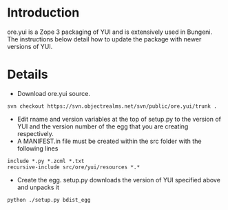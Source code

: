 # Introduction

ore.yui is a Zope 3 packaging of YUI and is extensively used in Bungeni. The instructions below detail how to update the package with newer versions of YUI.


# Details
  * Download ore.yui source.
```
svn checkout https://svn.objectrealms.net/svn/public/ore.yui/trunk .
```
  * Edit rname and version variables at the top of setup.py to the version of YUI and the version number of the egg that you are creating respectively.
  * A MANIFEST.in file must be created within the src folder with the following lines
```
include *.py *.zcml *.txt
recursive-include src/ore/yui/resources *.*
```
  * Create the egg. setup.py downloads the version of YUI specified above and unpacks it
```
python ./setup.py bdist_egg
```